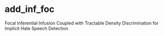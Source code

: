 # add_inf_foc
Focal Inferential Infusion Coupled with Tractable Density Discrimination for Implicit Hate Speech Detection
